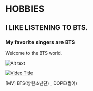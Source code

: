 # HOBBIES
 ## I LIKE LISTENING TO BTS.
 ### My favorite singers are BTS

Welcome to the BTS world.

![Alt text](https://encrypted-tbn0.gstatic.com/images?q=tbn:ANd9GcTB8Ldjxf4AiwYlzJaiIb6YYRgWPVQEA45GrA&s)

[![Video Title](https://img.youtube.com/vi/VIDEO_ID/0.jpg)](https://www.youtube.com/watch?v=BVwAVbKYYeM)


[MV] BTS(방탄소년단) _ DOPE(쩔어)
